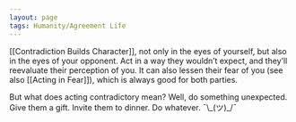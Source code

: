 ```yaml
---
layout: page
tags: Humanity/Agreement Life 
---
```


[[Contradiction Builds Character]], not only in the eyes of yourself, but also in the eyes of your opponent. Act in a way they wouldn’t expect, and they’ll reevaluate their perception of you. It can also lessen their fear of you (see also [[Acting in Fear]]), which is always good for both parties.

But what does acting contradictory mean? Well, do something unexpected. Give them a gift. Invite them to dinner. Do whatever. ¯\\\_(ツ)\_/¯